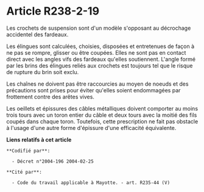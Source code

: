 # Article R238-2-19

Les crochets de suspension sont d'un modèle s'opposant au décrochage accidentel des fardeaux.

Les élingues sont calculées, choisies, disposées et entretenues de façon à ne pas se rompre, glisser ou être coupées. Elles
ne sont pas en contact direct avec les angles vifs des fardeaux qu'elles soutiennent. L'angle formé par les brins des
élingues reliés aux crochets est toujours tel que le risque de rupture du brin soit exclu.

Les chaînes ne doivent pas être raccourcies au moyen de noeuds et des précautions sont prises pour éviter qu'elles soient
endommagées par frottement contre des arêtes vives.

Les oeillets et épissures des câbles métalliques doivent comporter au moins trois tours avec un toron entier du câble et deux
tours avec la moitié des fils coupés dans chaque toron. Toutefois, cette prescription ne fait pas obstacle à l'usage d'une
autre forme d'épissure d'une efficacité équivalente.

**Liens relatifs à cet article**

	**Codifié par**:

	  - Décret n°2004-196 2004-02-25

	**Cité par**:

	  - Code du travail applicable à Mayotte. - art. R235-44 (V)
